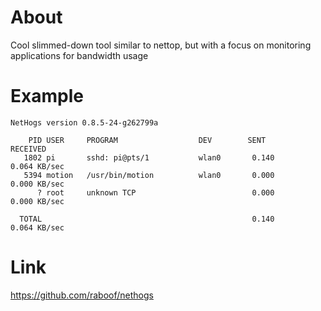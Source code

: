 # About

Cool slimmed-down tool similar to nettop, but with a focus on monitoring applications for bandwidth usage

# Example

```
NetHogs version 0.8.5-24-g262799a

    PID USER     PROGRAM                  DEV        SENT      RECEIVED       
   1802 pi       sshd: pi@pts/1           wlan0       0.140       0.064 KB/sec
   5394 motion   /usr/bin/motion          wlan0       0.000       0.000 KB/sec
      ? root     unknown TCP                          0.000       0.000 KB/sec

  TOTAL                                               0.140       0.064 KB/sec
 ```
 
 # Link
 
 https://github.com/raboof/nethogs
